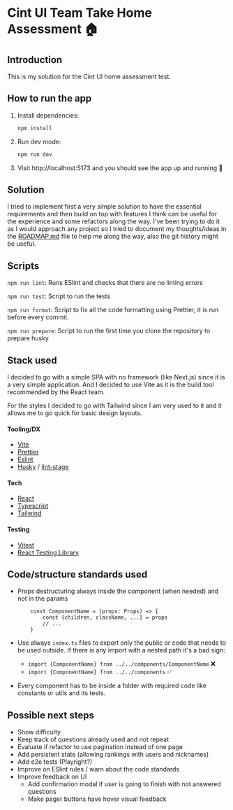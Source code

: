 # Cint UI Team Take Home Assessment 🏠

## Introduction

This is my solution for the Cint UI home assessment test.

## How to run the app

1. Install dependencies:

   ```bash
   npm install
   ```

2. Run dev mode:

   ```bash
   npm run dev
   ```

3. Visit http://localhost:5173 and you should see the app up and running 🎉

## Solution

I tried to implement first a very simple solution to have the essential requirements and then build on top with features I think can be useful for the experience and some refactors along the way. I've been trying to do it as I would approach any project so I tried to document my thoughts/ideas in the [ROADMAP.md](./ROADMAP.md) file to help me along the way, also the git history might be useful.

## Scripts

`npm run lint`: Runs ESlint and checks that there are no linting errors

`npm run test`: Script to run the tests

`npm run format`: Script to fix all the code formatting using Prettier, it is run before every commit.

`npm run prepare`: Script to run the first time you clone the repository to prepare husky

## Stack used

I decided to go with a simple SPA with no framework (like Next.js) since it is a very simple application. And I decided to use Vite as it is the build tool recommended by the React team.

For the styles I decided to go with Tailwind since I am very used to it and it allows me to go quick for basic design layouts.

#### Tooling/DX

- [Vite](https://vite.dev/)
- [Prettier](https://prettier.io/)
- [Eslint](https://eslint.org/)
- [Husky](https://typicode.github.io/husky/) / [lint-stage](https://github.com/lint-staged/lint-staged)

#### Tech

- [React](https://react.dev/)
- [Typescript](https://www.typescriptlang.org/)
- [Tailwind](https://tailwindcss.com/)

#### Testing

- [Vitest](https://vitest.dev/)
- [React Testing Library](https://testing-library.com/)

## Code/structure standards used

- Props destructuring always inside the component (when needed) and not in the params

  ```tsx
      const ComponentName = (props: Props) => {
          const {children, className, ...} = props
          // ...
      }
  ```

- Use always `index.ts` files to export only the public or code that needs to be used outside. If there is any import with a nested path it's a bad sign:

  - `import {ComponentName} from ../../components/ComponentName` ❌
  - `import {ComponentName} from ../../components` ✅

- Every component has to be inside a folder with required code like constants or utils and its tests.

## Possible next steps

- Show difficulty
- Keep track of questions already used and not repeat
- Evaluate if refactor to use pagination instead of one page
- Add persistent state (allowing rankings with users and nicknames)
- Add e2e tests (Playright?)
- Improve on ESlint rules / warn about the code standards
- Improve feedback on UI
  - Add confirmation modal if user is going to finish with not answered questions
  - Make pager buttons have hover visual feedback
